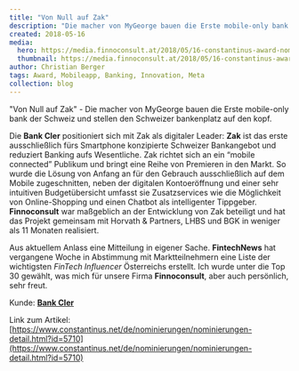 ```yaml
---
title: "Von Null auf Zak"
description: "Die macher von MyGeorge bauen die Erste mobile-only bank der Schweiz und stellen den Schweizer bankenplatz auf den kopf."
created: 2018-05-16
media:
  hero: https://media.finnoconsult.at/2018/05/16-constantinus-award-nominiert-von-cler-zak.hero.jpg
  thumbnail: https://media.finnoconsult.at/2018/05/16-constantinus-award-nominiert-von-cler-zak.thumb.jpg
author: Christian Berger
tags: Award, Mobileapp, Banking, Innovation, Meta
collection: blog
---
```


"Von Null auf Zak" - Die macher von MyGeorge bauen die Erste mobile-only bank der Schweiz und stellen den Schweizer bankenplatz auf den kopf.

Die __Bank Cler__ positioniert sich mit Zak als digitaler Leader: __Zak__ ist das erste ausschließlich fürs Smartphone konzipierte Schweizer Bankangebot und reduziert Banking aufs Wesentliche. Zak richtet sich an ein “mobile connected” Publikum und bringt eine Reihe von Premieren in den Markt. So wurde die Lösung von Anfang an für den Gebrauch ausschließlich auf dem Mobile zugeschnitten, neben der digitalen Kontoeröffnung und einer sehr intuitiven Budgetübersicht umfasst sie Zusatzservices wie die Möglichkeit von Online-Shopping und einen Chatbot als intelligenter Tippgeber. __Finnoconsult__ war maßgeblich an der Entwicklung von Zak beteiligt und hat das Projekt gemeinsam mit Horvath & Partners, LHBS und BGK in weniger als 11 Monaten realisiert.

Aus aktuellem Anlass eine Mitteilung in eigener Sache. __FintechNews__ hat vergangene Woche in Abstimmung mit Marktteilnehmern eine Liste der wichtigsten <i>FinTech Influencer</i> Österreichs erstellt. Ich wurde unter die Top 30 gewählt, was mich für unsere Firma __Finnoconsult__, aber auch persönlich, sehr freut.

Kunde: __[Bank Cler](www.cler.ch/de/landing-pages/zak)__

Link zum Artikel:  
[https://www.constantinus.net/de/nominierungen/nominierungen-detail.html?id=5710](https://www.constantinus.net/de/nominierungen/nominierungen-detail.html?id=5710)
